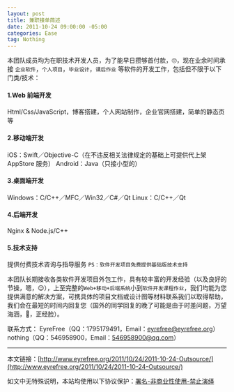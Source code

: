 ```yaml
---
layout: post
title: 兼职接单简述
date: 2011-10-24 09:00:00 -05:00
categories: Ease
tag: Nothing
---
```


本团队成员均为在职技术开发人员，为了能早日攒够首付款，🙄，现在业余时间承接 `企业软件`，`个人项目`，`毕业设计`，`课后作业` 等软件的开发工作，包括但不限于以下门类/技术：

#### 1.Web 前端开发
Html/Css/JavaScript，博客搭建，个人网站制作，企业官网搭建，简单的静态页等

#### 2.移动端开发
iOS：Swift／Objective-C（在不违反相关法律规定的基础上可提供代上架 AppStore 服务）
Android：Java（只接小型的）

#### 3.桌面端开发
Windows：C/C++／MFC／Win32／C#／Qt
Linux：C/C++／Qt

#### 4.后端开发
Nginx & Node.js/C++

#### 5.技术支持
提供付费技术咨询与指导服务
`PS：软件开发项目免费提供基础版技术支持`

本团队长期接收各类软件开发项目外包工作，具有较丰富的开发经验（以及良好的节操，嗯，😌），上至完整的`Web+移动+后端系统`小到`软件开发课程作业`，我们均能为您提供满意的解决方案，可携具体的项目文档或设计图等材料联系我们以取得帮助，我们会在最短的时间内回复您（国外的同学回复的晚了可能是由于时差问题，万望海涵，🙂，正经脸）。

联系方式：
EyreFree（QQ：1795179491，Email：[eyrefree@eyrefree.org](mailto:eyrefree@eyrefree.org)）
nothing（QQ：546958900，Email：[546958900@qq.com](mailto:546958900@qq.com)）

---
本文链接：[http://www.eyrefree.org/2011/10/24/2011-10-24-Outsource/](http://www.eyrefree.org/2011/10/24/2011-10-24-Outsource/)

如文中无特殊说明，本站均使用以下协议保护：[署名-非商业性使用-禁止演绎](http://creativecommons.org/licenses/by-nc-nd/3.0/cn/)
